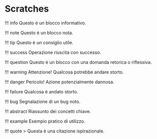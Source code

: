 # Scratches

!!! info
    Questo è un blocco informativo.

!!! note
    Questo è un blocco nota.

!!! tip
    Questo è un consiglio utile.

!!! success
    Operazione riuscita con successo.

!!! question
    Questo è un blocco con una domanda retorica o riflessiva.

!!! warning
    Attenzione! Qualcosa potrebbe andare storto.

!!! danger
    Pericolo! Azione potenzialmente dannosa.

!!! failure
    Qualcosa è andato storto.

!!! bug
    Segnalazione di un bug noto.

!!! abstract
    Riassunto dei concetti chiave.

!!! example
    Esempio pratico di utilizzo.

!!! quote
    > Questa è una citazione ispirazionale.
